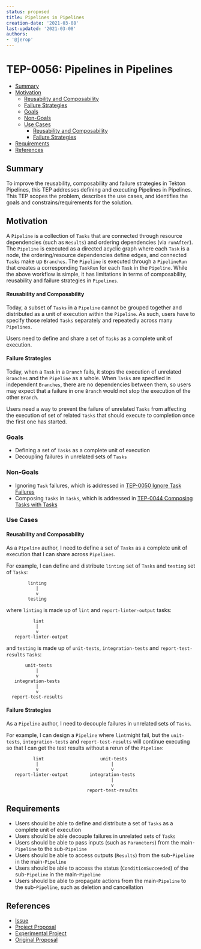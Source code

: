 ```yaml
---
status: proposed
title: Pipelines in Pipelines
creation-date: '2021-03-08'
last-updated: '2021-03-08'
authors:
- '@jerop'
---
```


# TEP-0056: Pipelines in Pipelines

<!--
**Note:** When your TEP is complete, all of these comment blocks should be removed.

To get started with this template:

- [ ] **Fill out this file as best you can.**
  At minimum, you should fill in the "Summary", and "Motivation" sections.
  These should be easy if you've preflighted the idea of the TEP with the
  appropriate Working Group.
- [ ] **Create a PR for this TEP.**
  Assign it to people in the SIG that are sponsoring this process.
- [ ] **Merge early and iterate.**
  Avoid getting hung up on specific details and instead aim to get the goals of
  the TEP clarified and merged quickly.  The best way to do this is to just
  start with the high-level sections and fill out details incrementally in
  subsequent PRs.

Just because a TEP is merged does not mean it is complete or approved.  Any TEP
marked as a `proposed` is a working document and subject to change.  You can
denote sections that are under active debate as follows:

```
<<[UNRESOLVED optional short context or usernames ]>>
Stuff that is being argued.
<<[/UNRESOLVED]>>
```

When editing TEPS, aim for tightly-scoped, single-topic PRs to keep discussions
focused.  If you disagree with what is already in a document, open a new PR
with suggested changes.

If there are new details that belong in the TEP, edit the TEP.  Once a
feature has become "implemented", major changes should get new TEPs.

The canonical place for the latest set of instructions (and the likely source
of this file) is [here](/teps/NNNN-TEP-template/README.md).

-->

<!--
This is the title of your TEP.  Keep it short, simple, and descriptive.  A good
title can help communicate what the TEP is and should be considered as part of
any review.
-->

<!--
A table of contents is helpful for quickly jumping to sections of a TEP and for
highlighting any additional information provided beyond the standard TEP
template.

Ensure the TOC is wrapped with
  <code>&lt;!-- toc --&rt;&lt;!-- /toc --&rt;</code>
tags, and then generate with `hack/update-toc.sh`.
-->

<!-- toc -->
- [Summary](#summary)
- [Motivation](#motivation)
    - [Reusability and Composability](#reusability-and-composability)
    - [Failure Strategies](#failure-strategies)
  - [Goals](#goals)
  - [Non-Goals](#non-goals)
  - [Use Cases](#use-cases)
    - [Reusability and Composability](#reusability-and-composability-1)
    - [Failure Strategies](#failure-strategies-1)
- [Requirements](#requirements)
- [References](#references)
<!-- /toc -->

## Summary

<!--
This section is incredibly important for producing high quality user-focused
documentation such as release notes or a development roadmap.  It should be
possible to collect this information before implementation begins in order to
avoid requiring implementors to split their attention between writing release
notes and implementing the feature itself.

A good summary is probably at least a paragraph in length.

Both in this section and below, follow the guidelines of the [documentation
style guide]. In particular, wrap lines to a reasonable length, to make it
easier for reviewers to cite specific portions, and to minimize diff churn on
updates.

[documentation style guide]: https://github.com/kubernetes/community/blob/master/contributors/guide/style-guide.md
-->

To improve the reusability, composability and failure strategies in Tekton Pipelines, this TEP addresses defining and executing Pipelines in Pipelines. This TEP scopes the problem, describes the use cases, and identifies the goals and constrains/requirements for the solution.

## Motivation

<!--
This section is for explicitly listing the motivation, goals and non-goals of
this TEP.  Describe why the change is important and the benefits to users.  The
motivation section can optionally provide links to [experience reports][] to
demonstrate the interest in a TEP within the wider Tekton community.

[experience reports]: https://github.com/golang/go/wiki/ExperienceReports
-->

A `Pipeline` is a collection of `Tasks` that are connected through resource dependencies (such as `Results`) and ordering dependencies (via `runAfter`). The `Pipeline` is executed as a directed acyclic graph where each `Task` is a node, the ordering/resource dependencies define edges, and connected `Tasks` make up `Branches`. The `Pipeline` is executed through a `PipelineRun` that creates a corresponding `TaskRun` for each `Task` in the `Pipeline`. While the above workflow is simple, it has limitations in terms of composability, reusability and failure strategies in `Pipelines`.

#### Reusability and Composability

Today, a subset of `Tasks` in a `Pipeline` cannot be grouped together and distributed as a unit of execution within the `Pipeline`. As such, users have to specify those related `Tasks` separately and repeatedly across many `Pipelines`.

Users need to define and share a set of `Tasks` as a complete unit of execution.

#### Failure Strategies

Today, when a `Task` in a `Branch` fails, it stops the execution of unrelated `Branches` and the `Pipeline` as a whole. When `Tasks` are specified in independent `Branches`, there are no dependencies between them, so users may expect that a failure in one `Branch` would not stop the execution of the other `Branch`.

Users need a way to prevent the failure of unrelated `Tasks` from affecting the execution of set of related `Tasks` that should execute to completion once the first one has started.

### Goals

<!--
List the specific goals of the TEP.  What is it trying to achieve?  How will we
know that this has succeeded?
-->

- Defining a set of `Tasks` as a complete unit of execution
- Decoupling failures in unrelated sets of `Tasks`

### Non-Goals

<!--
What is out of scope for this TEP?  Listing non-goals helps to focus discussion
and make progress.
-->

- Ignoring `Task` failures, which is addressed in [TEP-0050 Ignore Task Failures](https://github.com/tektoncd/community/blob/main/teps/0050-ignore-task-failures.md)
- Composing `Tasks` in `Tasks`, which is addressed in [TEP-0044 Composing Tasks with Tasks](https://github.com/tektoncd/community/pull/316)

### Use Cases

<!--
Describe the concrete improvement specific groups of users will see if the
Motivations in this doc result in a fix or feature.

Consider both the user's role (are they a Task author? Catalog Task user?
Cluster Admin? etc...) and experience (what workflows or actions are enhanced
if this problem is solved?).
-->

#### Reusability and Composability

As a `Pipeline` author, I need to define a set of `Tasks` as a complete unit of execution that I can share across `Pipelines`.

For example, I can define and distribute `linting` set of `Tasks` and `testing` set of `Tasks`:
```
        linting                     
           |                           
           v
        testing
```

where `linting` is made up of `lint` and `report-linter-output` tasks:
``` 
          lint                     
           |                           
           v
   report-linter-output 
```

and `testing` is made up of `unit-tests`, `integration-tests` and `report-test-results` `Tasks`:
```                           
       unit-tests
           |                           
           v                           
   integration-tests 
           |
           v 
  report-test-results
```

#### Failure Strategies

As a `Pipeline` author, I need to decouple failures in unrelated sets of `Tasks`.

For example, I can design a `Pipeline` where `lint`might fail, but the `unit-tests`, `integration-tests` and `report-test-results` will continue executing so that I can get the test results without a rerun of the `Pipeline`:

```
          lint                     unit-tests
           |                           |
           v                           v
   report-linter-output        integration-tests 
                                       |
                                       v 
                              report-test-results
```

## Requirements

<!--
Describe constraints on the solution that must be met. Examples might include
performance characteristics that must be met, specific edge cases that must
be handled, or user scenarios that will be affected and must be accommodated.
-->

- Users should be able to define and distribute a set of `Tasks` as a complete unit of execution
- Users should be able decouple failures in unrelated sets of `Tasks`
- Users should be able to pass inputs (such as `Parameters`) from the main-`Pipeline` to the sub-`Pipeline`
- Users should be able to access outputs (`Results`) from the sub-`Pipeline` in the main-`Pipeline`
- Users should be able to access the status (`ConditionSucceeded`) of the sub-`Pipeline` in the main-`Pipeline`
- Users should be able to propagate actions from the main-`Pipeline` to the sub-`Pipeline`, such as deletion and cancellation

## References

<!--
Use this section to add links to GitHub issues, other TEPs, design docs in Tekton
shared drive, examples, etc. This is useful to refer back to any other related links
to get more details.
-->
- [Issue](https://github.com/tektoncd/pipeline/issues/2134)
- [Project Proposal](https://github.com/tektoncd/community/issues/330)
- [Experimental Project](https://github.com/tektoncd/experimental/tree/main/pipelines-in-pipelines)
- [Original Proposal](https://docs.google.com/document/d/14Uf7XQEnkMFBpNYRZiwo4dwRfW6do--m3yPhXHx4ybk/edit)
